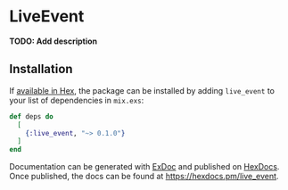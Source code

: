 # LiveEvent

**TODO: Add description**

## Installation

If [available in Hex](https://hex.pm/docs/publish), the package can be installed
by adding `live_event` to your list of dependencies in `mix.exs`:

```elixir
def deps do
  [
    {:live_event, "~> 0.1.0"}
  ]
end
```

Documentation can be generated with [ExDoc](https://github.com/elixir-lang/ex_doc)
and published on [HexDocs](https://hexdocs.pm). Once published, the docs can
be found at <https://hexdocs.pm/live_event>.
